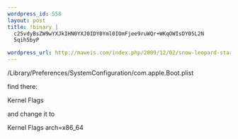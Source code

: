 ```yaml
--- 
wordpress_id: 558
layout: post
title: !binary |
  c25vdyBsZW9wYXJkIHN0YXJ0IDY0Yml0IOmFjee9ruWQr+WKqOWIsDY05L2N
  5qih5byP

wordpress_url: http://maweis.com/index.php/2009/12/02/snow-leopard-start-64bit-%e9%85%8d%e7%bd%ae%e5%90%af%e5%8a%a8%e5%88%b064%e4%bd%8d%e6%a8%a1%e5%bc%8f/
---
```

/Library/Preferences/SystemConfiguration/com.apple.Boot.plist

find there:

<key>Kernel Flags</key>
<string></string>

and change it to

<key>Kernel Flags</key>
<string>arch=x86_64</string>
